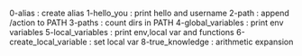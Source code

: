 0-alias : create alias
1-hello_you : print hello and username
2-path : append /action to PATH
3-paths : count dirs in PATH
4-global_variables : print env variables
5-local_variables : print env,local var and functions
6-create_local_variable : set local var
8-true_knowledge : arithmetic expansion
